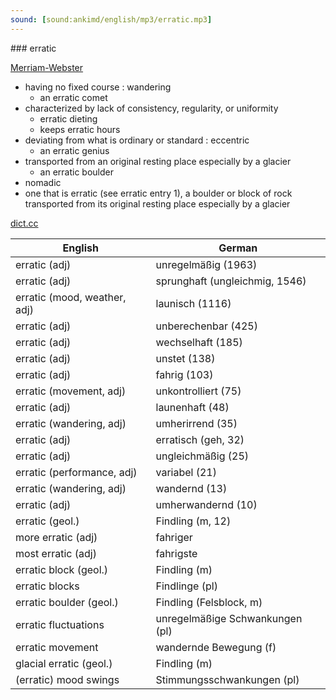 ```yaml
---
sound: [sound:ankimd/english/mp3/erratic.mp3]
---
```


\### erratic

[Merriam-Webster](https://www.merriam-webster.com/dictionary/erratic)

- having no fixed course : wandering
    - an erratic comet
- characterized by lack of consistency, regularity, or uniformity
    - erratic dieting
    - keeps erratic hours
- deviating from what is ordinary or standard : eccentric
    - an erratic genius
- transported from an original resting place especially by a glacier
    - an erratic boulder
- nomadic
- one that is erratic (see erratic entry 1), a boulder or block of rock transported from its original resting place especially by a glacier

[dict.cc](https://www.dict.cc/erratic)

| English        | German       |
| -------------- | ------------ |
| erratic (adj) | unregelmäßig (1963) |
| erratic (adj) | sprunghaft (ungleichmig, 1546) |
| erratic (mood, weather, adj) | launisch (1116) |
| erratic (adj) | unberechenbar (425) |
| erratic (adj) | wechselhaft (185) |
| erratic (adj) | unstet (138) |
| erratic (adj) | fahrig (103) |
| erratic (movement, adj) | unkontrolliert (75) |
| erratic (adj) | launenhaft (48) |
| erratic (wandering, adj) | umherirrend (35) |
| erratic (adj) | erratisch (geh, 32) |
| erratic (adj) | ungleichmäßig (25) |
| erratic (performance, adj) | variabel (21) |
| erratic (wandering, adj) | wandernd (13) |
| erratic (adj) | umherwandernd (10) |
| erratic (geol.) | Findling (m, 12) |
| more erratic (adj) | fahriger |
| most erratic (adj) | fahrigste |
| erratic block (geol.) | Findling (m) |
| erratic blocks | Findlinge (pl) |
| erratic boulder (geol.) | Findling (Felsblock, m) |
| erratic fluctuations | unregelmäßige Schwankungen (pl) |
| erratic movement | wandernde Bewegung (f) |
| glacial erratic (geol.) | Findling (m) |
| (erratic) mood swings | Stimmungsschwankungen (pl) |
